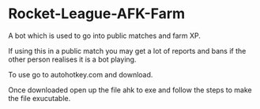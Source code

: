 # Rocket-League-AFK-Farm
A bot which is used to go into public matches and farm XP.

If using this in a public match you may get a lot of reports and bans if the other person realises it is a bot playing. 

To use go to autohotkey.com and download. 

Once downloaded open up the file ahk to exe and follow the steps to make the file exucutable.
